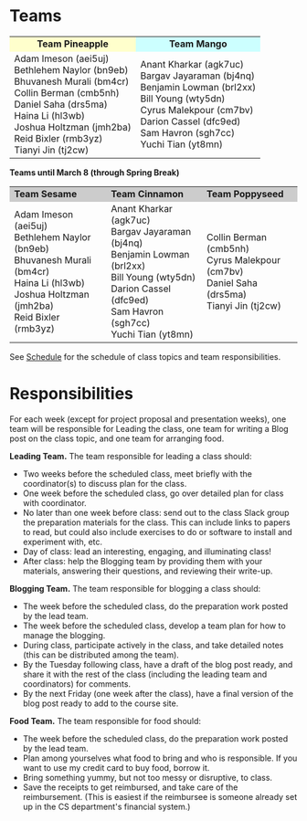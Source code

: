 # Teams

<table>
<tr bgcolor="#FFC"><td style="text-align:center"><b>Team Pineapple</b></td><td bgcolor="#CFF" style="text-align:center"><b>Team Mango</b></td></tr>
<tr>
<td>
Adam Imeson (aei5uj)<Br>
Bethlehem Naylor (bn9eb)<br>
Bhuvanesh Murali (bm4cr)<br>
Collin Berman (cmb5nh)<br>
Daniel Saha (drs5ma)<br>
Haina Li (hl3wb)<br>
Joshua Holtzman	(jmh2ba)<br>
Reid Bixler (rmb3yz)<br>
Tianyi Jin (tj2cw)<br>
</td>
<td>
Anant Kharkar (agk7uc)<br>
Bargav Jayaraman (bj4nq)<br>
Benjamin Lowman	(brl2xx)<br>
Bill Young (wty5dn)<br>
Cyrus Malekpour	(cm7bv)<br>
Darion Cassel (dfc9ed)<br>
Sam Havron (sgh7cc)<br>
Yuchi Tian (yt8mn)<br>
</td>
</tr>
</table>

</table>

**Teams until March 8 (through Spring Break)**

<table>
<tr bgcolor="#CCC"><td><b>Team Sesame</b></td><td><b>Team Cinnamon</b></td><td><b>Team Poppyseed</b></td></tr>
<tr>
<td>
Adam Imeson (aei5uj)<Br>
Bethlehem Naylor (bn9eb)<br>
Bhuvanesh Murali (bm4cr)<br>
Haina Li (hl3wb)<br>
Joshua Holtzman	(jmh2ba)<br>
Reid Bixler (rmb3yz)<br>
</td>
<td>
Anant Kharkar (agk7uc)<br>
Bargav Jayaraman (bj4nq)<br>
Benjamin Lowman	(brl2xx)<br>
Bill Young (wty5dn)<br>
Darion Cassel (dfc9ed)<br>
Sam Havron (sgh7cc)<br>
Yuchi Tian (yt8mn)<br>
</td>
<td>
Collin Berman (cmb5nh)<br>
Cyrus Malekpour	(cm7bv)<br>
Daniel Saha (drs5ma)<br>
Tianyi Jin (tj2cw)<br>
</td>
</tr>
</table>

</table>

See [Schedule](/schedule) for the schedule of class topics and team responsibilities.

# Responsibilities

For each week (except for project proposal and presentation weeks),
one team will be responsible for Leading the class, one team for
writing a Blog post on the class topic, and one team for arranging
food. 

**Leading Team.**  The team responsible for leading a class should:

- Two weeks before the scheduled class, meet briefly with the coordinator(s) to discuss plan for the class.
- One week before the scheduled class, go over detailed plan for class with coordinator.
- No later than one week before class: send out to the class Slack group the preparation materials for the class.  This can include links to papers to read, but could also include exercises to do or software to install and experiment with, etc.
- Day of class: lead an interesting, engaging, and illuminating class!
- After class: help the Blogging team by providing them with your materials, answering their questions, and reviewing their write-up.

**Blogging Team.** The team responsible for blogging a class should:

- The week before the scheduled class, do the preparation work posted by the lead team.
- The week before the scheduled class, develop a team plan for how to manage the blogging.
- During class, participate actively in the class, and take detailed notes (this can be distributed among the team).
- By the Tuesday following class, have a draft of the blog post ready, and share it with the rest of the class (including the leading team and coordinators) for comments.
- By the next Friday (one week after the class), have a final version of the blog post ready to add to the course site.

**Food Team.** The team responsible for food should:

- The week before the scheduled class, do the preparation work posted by the lead team.
- Plan among yourselves what food to bring and who is responsible.  If
  you want to use my credit card to buy food, borrow it.
- Bring something yummy, but not too messy or disruptive, to class.
- Save the receipts to get reimbursed, and take care of the
  reimbursement. (This is easiest if the reimbursee is someone already
  set up in the CS department's financial system.)
